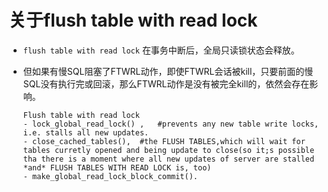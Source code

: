 # 关于flush table with read lock

- `flush table with read lock` 在事务中断后，全局只读锁状态会释放。

- 但如果有慢SQL阻塞了FTWRL动作，即使FTWRL会话被kill，只要前面的慢SQL没有执行完或回滚，那么FTWRL动作是没有被完全kill的，依然会存在影响。

  ```
  Flush table with read lock
  - lock_global_read_lock() ,   #prevents any new table write locks, i.e. stalls all new updates.
  - close_cached_tables(),	#the FLUSH TABLES,which will wait for tables curretly opened and being update to close(so it;s possible tha there is a moment where all new updates of server are stalled *and* FLUSH TABLES WITH READ LOCK is, too)
  - make_global_read_lock_block_commit().
  ```

  

